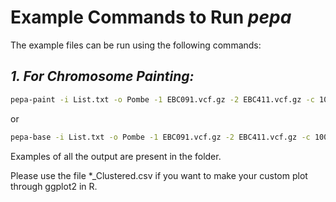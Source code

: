 # **Example Commands to Run *pepa***

The example files can be run using the following commands:

## *1. For Chromosome Painting:*
```bash
pepa-paint -i List.txt -o Pombe -1 EBC091.vcf.gz -2 EBC411.vcf.gz -c 100 -A Annotation.anno -C 1
```
or 

```bash
pepa-base -i List.txt -o Pombe -1 EBC091.vcf.gz -2 EBC411.vcf.gz -c 100
```

Examples of all the output are present in the folder.

Please use the file *_Clustered.csv if you want to make your custom plot through ggplot2 in R.
